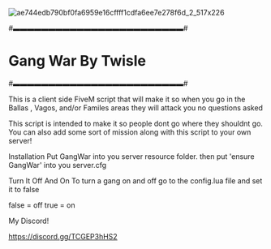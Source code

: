 ![ae744edb790bf0fa6959e16cffff1cdfa6ee7e278f6d_2_517x226](https://user-images.githubusercontent.com/102629991/165434468-84c27c95-b9d2-4828-aeb3-f9493bd684ff.png)

#▬▬▬▬▬▬▬▬▬▬▬▬▬▬▬▬▬▬▬▬▬▬▬▬#
#   Gang War By Twisle   #
#▬▬▬▬▬▬▬▬▬▬▬▬▬▬▬▬▬▬▬▬▬▬▬▬﻿#

This is a client side FiveM script that will make it so when you go in the Ballas , Vagos, and/or Familes areas they will attack you no questions asked

This script is intended to make it so people dont go where they shouldnt go. You can also add some sort of mission along with this script to your own server!

Installation
Put GangWar into you server resource folder.
then put 'ensure GangWar' into you server.cfg 


Turn It Off And On
To turn a gang on and off go to the config.lua file and set it to false

false = off
true = on

My Discord! 

https://discord.gg/TCGEP3hHS2
